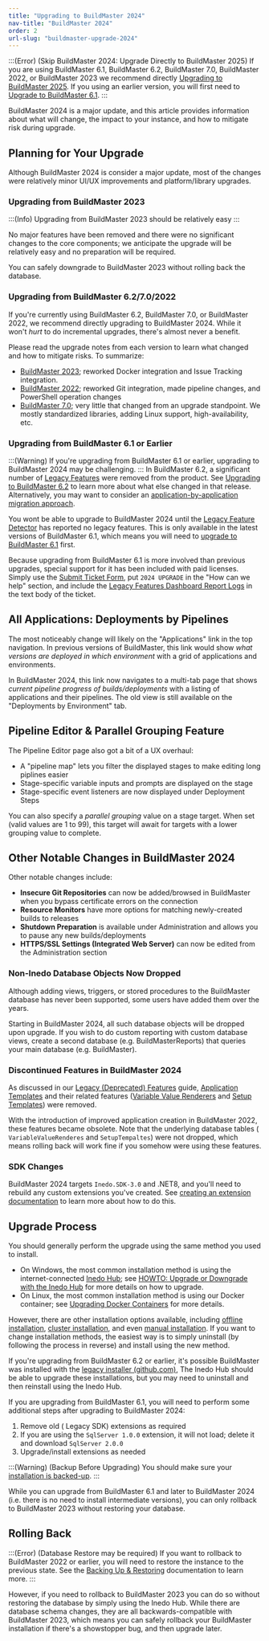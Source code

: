 ```yaml
---
title: "Upgrading to BuildMaster 2024"
nav-title: "BuildMaster 2024"
order: 2
url-slug: "buildmaster-upgrade-2024"
---
```


:::(Error) (Skip BuildMaster 2024: Upgrade Directly to BuildMaster 2025)
If you are using BuildMaster 6.1, BuildMaster 6.2, BuildMaster 7.0, BuildMaster 2022, or BuildMaster 2023 we recommend directly [Upgrading to BuildMaster 2025](/docs/buildmaster-upgrade-2025). If you using an earlier version, you will first need to [Upgrade to BuildMaster 6.1](/docs/buildmaster-upgrading-to-6-1).
:::

BuildMaster 2024 is a major update, and this article provides information about what will change, the impact to your instance, and how to mitigate risk during upgrade.

## Planning for Your Upgrade

Although BuildMaster 2024 is consider a major update, most of the changes were relatively minor UI/UX improvements and platform/library upgrades.

### Upgrading from BuildMaster 2023
:::(Info)
Upgrading from BuildMaster 2023 should be relatively easy
:::

No major features have been removed and there were no significant changes to the core components; we anticipate the upgrade will be relatively easy and no preparation will be required. 

You can safely downgrade to BuildMaster 2023 without rolling back the database.

### Upgrading from BuildMaster 6.2/7.0/2022

If you're currently using BuildMaster 6.2, BuildMaster 7.0, or BuildMaster 2022, we recommend directly upgrading to BuildMaster 2024. While it won't *hurt* to do incremental upgrades, there's almost never a benefit.

Please read the upgrade notes from each version to learn what changed and how to mitigate risks. To summarize:

* [BuildMaster 2023](/docs/buildmaster-upgrade-2023); reworked Docker integration and Issue Tracking integration. 
*  [BuildMaster 2022](/docs/buildmaster-upgrade-2022); reworked Git integration, made pipeline changes, and PowerShell operation changes
* [BuildMaster 7.0](/docs/buildmaster-upgrading-to-v7); very little that changed from an upgrade standpoint. We mostly standardized libraries, adding Linux support, high-availability, etc.


### Upgrading from BuildMaster 6.1 or Earlier
:::(Warning)
If you're upgrading from BuildMaster 6.1 or earlier, upgrading to BuildMaster 2024 may be challenging.
:::
In BuildMaster 6.2, a significant number of [Legacy Features](/docs/buildmaster/installation-maintenance/buildmaster-legacy/buildmaster-legacy-features) were removed from the product. See [Upgrading to BuildMaster 6.2](/docs/buildmaster-upgrading-to-6-2) to learn more about what else changed in that release. Alternatively, you may want to consider an [application-by-application migration approach](/docs/buildmaster/installation-maintenance/buildmaster-migrating-instance-to-new-server#migrating-applicationbyapplication).

You wont be able to upgrade to BuildMaster 2024 until the [Legacy Feature Detector](/docs/buildmaster/installation-maintenance/buildmaster-legacy/buildmaster-legacy-features#legacy-feature-detector) has reported no legacy features. This is only available in the latest versions of BuildMaster 6.1, which means you will need to [upgrade to BuildMaster 6.1](/docs/buildmaster-upgrading-to-6-1) first.

Because upgrading from BuildMaster 6.1 is more involved than previous upgrades, special support for it has been included with paid licenses. Simply use the [Submit Ticket Form](https://my.inedo.com/tickets/new), put `2024 UPGRADE` in the "How can we help" section, and include the [Legacy Features Dashboard Report Logs](/docs/buildmaster/installation-maintenance/buildmaster-legacy/buildmaster-legacy-features#legacy-feature-detector) in the text body of the ticket.

## All Applications: Deployments by Pipelines

The most noticeably change will likely on the "Applications" link in the top navigation. In previous versions of BuildMaster, this link would show *what versions are deployed in which environment* with a grid of applications and environments.

In BuildMaster 2024, this link now navigates to a multi-tab page that shows *current pipeline progress of builds/deployments* with a listing of applications and their pipelines.  The old view is still available on the "Deployments by Environment" tab.

## Pipeline Editor & Parallel Grouping Feature

The Pipeline Editor  page also got a bit of a UX overhaul:

* A "pipeline map" lets you filter the displayed stages to make editing long piplines easier
* Stage-specific variable inputs and prompts are displayed on the stage
* Stage-specific event listeners are now displayed under Deployment Steps

You can also specify a *parallel grouping* value on a stage target. When set (valid values are 1 to 99), this target will await for targets with a lower grouping value to complete.


## Other Notable Changes in BuildMaster 2024

Other notable changes include:
* **Insecure Git Repositories** can now be added/browsed in BuildMaster when you bypass certificate errors on the connection
* **Resource Monitors** have more options for matching newly-created builds to releases
* **Shutdown Preparation** is available under Administration and allows you to pause any new builds/deployments
* **HTTPS/SSL Settings (Integrated Web Server)** can now be edited from the Administration section

### Non-Inedo Database Objects Now Dropped

Although adding views, triggers, or stored procedures to the BuildMaster database has never been supported, some users have added them over the years.

Starting in BuildMaster 2024, all such database objects will be dropped upon upgrade. If you wish to do custom reporting with custom database views, create a
second database (e.g. BuildMasterReports) that queries your main database (e.g. BuildMaster).

### Discontinued Features in BuildMaster 2024

As discussed in our [Legacy (Deprecated) Features](/docs/buildmaster/installation-maintenance/buildmaster-legacy) guide, [Application Templates](/docs/buildmaster/installation-maintenance/buildmaster-legacy/buildmaster-legacy-application-templates) and their related features ([Variable Value Renderers](/docs/buildmaster/otterscript-execution-engine/buildmaster-variables/buildmaster-variables-customizing-display) and [Setup Templates](/docs/buildmaster/installation-maintenance/buildmaster-legacy/buildmaster-applications-concepts-setup-templates)) were removed.

With the introduction of improved application creation in BuildMaster 2022, these features became obsolete. Note that the underlying database tables ( `VariableValueRenderes` and `SetupTempaltes`) were not dropped, which means rolling back will work fine if you somehow were using these features.


### SDK Changes
BuildMaster 2024 targets `Inedo.SDK-3.0` and .NET8, and you'll need to rebuild any custom extensions you've created. See [creating an extension documentation](/docs/inedosdk/extending-inedo-tools-using-the-sdk/inedosdk-extending-creating) to learn more about how to do this.


## Upgrade Process
You should generally perform the upgrade using the same method you used to install.

* On Windows, the most common installation method is using the internet-connected [Inedo Hub](/docs/installation/windows/inedo-hub); see  [HOWTO: Upgrade or Downgrade with the Inedo Hub](/docs/installation/windows/howto-upgrade-downgrade) for more details on how to upgrade.
* On Linux, the most common installation method is using our Docker container; see [Upgrading Docker Containers](/docs/installation/linux/installation-upgrading-docker-containers) for more details.

However, there are other installation options available, including [offline installation](/docs/installation/windows/inedo-hub/offline), [cluster installation](/docs/installation/high-availability-load-balancing/high-availability-load-balancing), and even [manual installation](/docs/installation/windows/manual-installation). If you want to change installation methods, the easiest way is to simply uninstall (by following the process in reverse) and install using the new method.

If you're upgrading from BuildMaster 6.2 or earlier, it's possible BuildMaster was installed with the [legacy installer  (github.com)](https://github.com/Inedo/inedo-docs/blob/c82fd2881e2f1d0c36e77bc8b8b48e2a2c7b75a9/Content/installation/windows/installation-legacy-traditional-installer.md), The Inedo Hub should be able to upgrade these installations, but you may need to uninstall and then reinstall using the Inedo Hub. 

If you are upgrading from BuildMaster 6.1, you will need to perform some additional steps after upgrading to BuildMaster 2024:
1. Remove old ( Legacy SDK) extensions as required 
2. If you are using the `SqlServer 1.0.0` extension, it will not load; delete it and download `SqlServer 2.0.0`
3.  Upgrade/install  extensions as needed

:::(Warning) (Backup Before Upgrading)
You should make sure your [installation is backed-up](/docs/installation/backing-up-restoring).
:::

While you can upgrade from BuildMaster 6.1 and later to BuildMaster 2024 (i.e. there is no need to install intermediate versions), you can only rollback to BuildMaster 2023 without restoring your database.

## Rolling Back

:::(Error) (Database Restore may be required)
If you want to rollback to BuildMaster 2022 or earlier, you will need to restore the instance to the previous state. See the [Backing Up & Restoring](/docs/installation/backing-up-restoring) documentation to learn more.
:::

However, if you need to rollback to BuildMaster 2023 you can do so without restoring the database by simply using the Inedo Hub. While there are database schema changes, they are all backwards-compatible with BuildMaster 2023, which means you can safely rollback your BuildMaster installation if there's a showstopper bug, and then upgrade later.